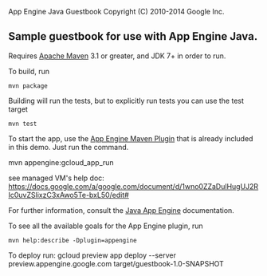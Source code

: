 

App Engine Java Guestbook
Copyright (C) 2010-2014 Google Inc.

## Sample guestbook for use with App Engine Java.

Requires [Apache Maven](http://maven.apache.org) 3.1 or greater, and JDK 7+ in order to run.

To build, run

    mvn package

Building will run the tests, but to explicitly run tests you can use the test target

    mvn test

To start the app, use the [App Engine Maven Plugin](http://code.google.com/p/appengine-maven-plugin/) that is already included in this demo.  Just run the command.


 mvn appengine:gcloud_app_run

see managed VM's help doc: 
https://docs.google.com/a/google.com/document/d/1wno0ZZaDulHugUJ2RIc0uvZSlixzC3xAwo5Te-bxL50/edit#



For further information, consult the [Java App Engine](https://developers.google.com/appengine/docs/java/overview) documentation.

To see all the available goals for the App Engine plugin, run

    mvn help:describe -Dplugin=appengine

To deploy run:
gcloud preview app deploy --server preview.appengine.google.com target/guestbook-1.0-SNAPSHOT



